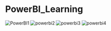 # PowerBI_Learning
![PowerBI1](https://github.com/user-attachments/assets/e77bf348-6bcb-4a75-9f80-92363de55573)
![powerbi2](https://github.com/user-attachments/assets/a980b21e-1050-4404-9a75-8ddfc51f1a5d)
![powerbi3](https://github.com/user-attachments/assets/d6a7295f-df04-432e-81b3-49755e7e3ebd)
![powerbi4](https://github.com/user-attachments/assets/5452d3c0-4c44-4c1a-924a-563b82e659f4)





